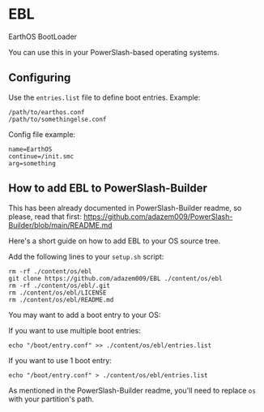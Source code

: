 # EBL
EarthOS BootLoader

You can use this in your PowerSlash-based operating systems.

## Configuring
Use the `entries.list` file to define boot entries.
Example:
```
/path/to/earthos.conf
/path/to/somethingelse.conf
```
Config file example:
```
name=EarthOS
continue=/init.smc
arg=something
```

## How to add EBL to PowerSlash-Builder
This has been already documented in PowerSlash-Builder readme, so please, read that first: https://github.com/adazem009/PowerSlash-Builder/blob/main/README.md

Here's a short guide on how to add EBL to your OS source tree.

Add the following lines to your `setup.sh` script:
```
rm -rf ./content/os/ebl
git clone https://github.com/adazem009/EBL ./content/os/ebl
rm -rf ./content/os/ebl/.git
rm ./content/os/ebl/LICENSE
rm ./content/os/ebl/README.md
```
You may want to add a boot entry to your OS:

If you want to use multiple boot entries:
```
echo "/boot/entry.conf" >> ./content/os/ebl/entries.list
```
If you want to use 1 boot entry:
```
echo "/boot/entry.conf" > ./content/os/ebl/entries.list
```
As mentioned in the PowerSlash-Builder readme, you'll need to replace `os` with your partition's path.
